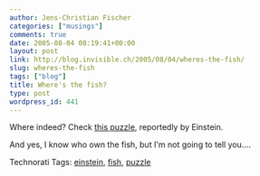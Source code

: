 ```yaml
---
author: Jens-Christian Fischer
categories: ["musings"]
comments: true
date: 2005-08-04 08:19:41+00:00
layout: post
link: http://blog.invisible.ch/2005/08/04/wheres-the-fish/
slug: wheres-the-fish
tags: ["blog"]
title: Where's the fish?
type: post
wordpress_id: 441
---
```



Where indeed? Check [this puzzle](http://www.coudal.com/thefish.php), reportedly by Einstein. 



And yes, I know who own the fish, but I'm not going to tell you....





Technorati Tags: [einstein](http://technorati.com/tag/einstein), [fish](http://technorati.com/tag/fish), [puzzle](http://technorati.com/tag/puzzle)
